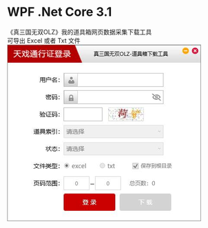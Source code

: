 # WPF .Net Core 3.1
《真三国无双OLZ》我的道具箱网页数据采集下载工具  
可导出 Excel 或者 Txt 文件  
![image](https://github.com/Liang-YZ/WuShuangOLZ_Coupon/blob/master/WuShuangCoupon.jpg)
